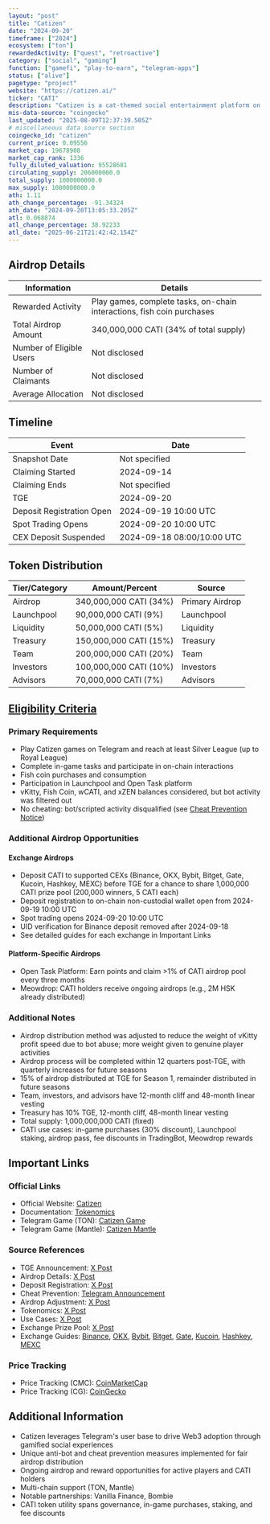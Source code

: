 ```yaml
---
layout: "post"
title: "Catizen"
date: "2024-09-20"
timeframe: ["2024"]
ecosystem: ["ton"]
rewardedActivity: ["quest", "retroactive"]
category: ["social", "gaming"]
function: ["gamefi", "play-to-earn", "telegram-apps"]
status: ["alive"]
pagetype: "project"
website: "https://catizen.ai/"
ticker: "CATI"
description: "Catizen is a cat-themed social entertainment platform on Telegram, blending playful gaming and social interactions with the TON blockchain. It offers a mini-app center, Launchpool, and Open Task platform, making Web3 access and mobile payments seamless for users."
mis-data-source: "coingecko"
last_updated: "2025-08-09T12:37:39.505Z"
# miscellaneous data source section
coingecko_id: "catizen"
current_price: 0.09556
market_cap: 19678908
market_cap_rank: 1336
fully_diluted_valuation: 95528681
circulating_supply: 206000000.0
total_supply: 1000000000.0
max_supply: 1000000000.0
ath: 1.11
ath_change_percentage: -91.34324
ath_date: "2024-09-20T13:05:33.205Z"
atl: 0.068874
atl_change_percentage: 38.92233
atl_date: "2025-06-21T21:42:42.154Z"
---
```


## Airdrop Details

| Information              | Details                                                                 |
| ------------------------ | ----------------------------------------------------------------------- |
| Rewarded Activity        | Play games, complete tasks, on-chain interactions, fish coin purchases   |
| Total Airdrop Amount     | 340,000,000 CATI (34% of total supply)                                  |
| Number of Eligible Users | Not disclosed                                                           |
| Number of Claimants      | Not disclosed                                                           |
| Average Allocation       | Not disclosed                                                           |

## Timeline

| Event                    | Date                  |
| ------------------------ | --------------------- |
| Snapshot Date            | Not specified         |
| Claiming Started         | 2024-09-14            |
| Claiming Ends            | Not specified         |
| TGE                      | 2024-09-20            |
| Deposit Registration Open| 2024-09-19 10:00 UTC  |
| Spot Trading Opens       | 2024-09-20 10:00 UTC  |
| CEX Deposit Suspended    | 2024-09-18 08:00/10:00 UTC |

## Token Distribution

| Tier/Category      | Amount/Percent                | Source                |
| ------------------ | ---------------------------- | --------------------- |
| Airdrop            | 340,000,000 CATI (34%)        | Primary Airdrop       |
| Launchpool         | 90,000,000 CATI (9%)          | Launchpool            |
| Liquidity          | 50,000,000 CATI (5%)          | Liquidity             |
| Treasury           | 150,000,000 CATI (15%)        | Treasury              |
| Team               | 200,000,000 CATI (20%)        | Team                  |
| Investors          | 100,000,000 CATI (10%)        | Investors             |
| Advisors           | 70,000,000 CATI (7%)          | Advisors              |

## [Eligibility Criteria](https://x.com/CatizenAI/status/1833554571219898749)

### Primary Requirements

- Play Catizen games on Telegram and reach at least Silver League (up to Royal League)
- Complete in-game tasks and participate in on-chain interactions
- Fish coin purchases and consumption
- Participation in Launchpool and Open Task platform
- vKitty, Fish Coin, wCATI, and xZEN balances considered, but bot activity was filtered out
- No cheating: bot/scripted activity disqualified (see [Cheat Prevention Notice](https://t.me/CatizenAnn/196))

### Additional Airdrop Opportunities

#### Exchange Airdrops
- Deposit CATI to supported CEXs (Binance, OKX, Bybit, Bitget, Gate, Kucoin, Hashkey, MEXC) before TGE for a chance to share 1,000,000 CATI prize pool (200,000 winners, 5 CATI each)
- Deposit registration to on-chain non-custodial wallet open from 2024-09-19 10:00 UTC
- Spot trading opens 2024-09-20 10:00 UTC
- UID verification for Binance deposit removed after 2024-09-18
- See detailed guides for each exchange in Important Links

#### Platform-Specific Airdrops
- Open Task Platform: Earn points and claim >1% of CATI airdrop pool every three months
- Meowdrop: CATI holders receive ongoing airdrops (e.g., 2M HSK already distributed)

### Additional Notes

- Airdrop distribution method was adjusted to reduce the weight of vKitty profit speed due to bot abuse; more weight given to genuine player activities
- Airdrop process will be completed within 12 quarters post-TGE, with quarterly increases for future seasons
- 15% of airdrop distributed at TGE for Season 1, remainder distributed in future seasons
- Team, investors, and advisors have 12-month cliff and 48-month linear vesting
- Treasury has 10% TGE, 12-month cliff, 48-month linear vesting
- Total supply: 1,000,000,000 CATI (fixed)
- CATI use cases: in-game purchases (30% discount), Launchpool staking, airdrop pass, fee discounts in TradingBot, Meowdrop rewards

## Important Links

### Official Links
- Official Website: [Catizen](https://linktr.ee/catizen)
- Documentation: [Tokenomics](https://docs.catizen.ai/usdcati-tokenomics)
- Telegram Game (TON): [Catizen Game](https://t.me/catizenbot/gameapp?startapp=rp_36743797)
- Telegram Game (Mantle): [Catizen Mantle](https://t.me/Catizen_Mntbot/gameapp?startapp=rp_37308798)

### Source References
- TGE Announcement: [X Post](https://x.com/CatizenAI/status/1836299224839000436)
- Airdrop Details: [X Post](https://x.com/CatizenAI/status/1833554571219898749)
- Deposit Registration: [X Post](https://x.com/CatizenAI/status/1836728771224948903)
- Cheat Prevention: [Telegram Announcement](https://t.me/CatizenAnn/196)
- Airdrop Adjustment: [X Post](https://x.com/CatizenAI/status/1835994066884210947)
- Tokenomics: [X Post](https://x.com/CatizenAI/status/1835249780664205460)
- Use Cases: [X Post](https://x.com/CatizenAI/status/1835263324696793259)
- Exchange Prize Pool: [X Post](https://x.com/CatizenAI/status/1836299224839000436)
- Exchange Guides: [Binance](https://docs.google.com/document/d/1wG0kNTMR2r1zpzSmRsd3vQyUpe1kdWx7S3Jht4XAI0E/edit#heading=h.4y20at2730m3), [OKX](https://docs.google.com/document/d/1-f0ArnMH2wrwUvqOR1OdutkAQURSXWMuSqCEtIhhtnY/edit#heading=h.hezh9kcjbfo8), [Bybit](https://docs.google.com/document/d/1t6pJqH8kkOoXUgsFM_jG2Ti-DxY1aPIsqSWTdgt9l50/edit#heading=h.n1ssbdkab8bd), [Bitget](https://docs.google.com/document/d/1el1d_c0K7tS0bsSzs576-juvQdnRQ-ZYQG21CUUTqzQ/edit#heading=h.8llzz8ad0pp7), [Gate](https://docs.google.com/document/d/1w7kGXriHOKMrNmdsmvYACOwY6ig5IMranXrgcjOCmAA/edit#heading=h.lv4kgxb0uggj), [Kucoin](https://docs.google.com/document/d/1ZJNdpb4xzf7ZHz0CUjwQk3j9kn5oer3I_V9h4vUNWYc/edit#heading=h.bcr1k2mrncmb), [Hashkey](https://docs.google.com/document/d/1gtxz6kdSln9031JIVPeuEwzZJyBb1z3jeuMmrH42SzU/edit#heading=h.ae6e9l7mi9tq), [MEXC](https://docs.google.com/document/d/1SY9BTZQnifj5Zl4Tv5L6O9qD2L4Wp9X09nyTcb4nsCc/edit#heading=h.4y20at2730m3)

### Price Tracking
- Price Tracking (CMC): [CoinMarketCap](https://coinmarketcap.com/currencies/catizen/)
- Price Tracking (CG): [CoinGecko](https://www.coingecko.com/en/coins/catizen)

## Additional Information

- Catizen leverages Telegram's user base to drive Web3 adoption through gamified social experiences
- Unique anti-bot and cheat prevention measures implemented for fair airdrop distribution
- Ongoing airdrop and reward opportunities for active players and CATI holders
- Multi-chain support (TON, Mantle)
- Notable partnerships: Vanilla Finance, Bombie
- CATI token utility spans governance, in-game purchases, staking, and fee discounts